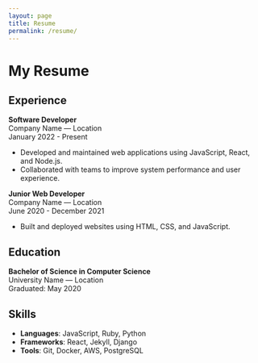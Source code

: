```yaml
---
layout: page
title: Resume
permalink: /resume/
---
```

# My Resume

## Experience

**Software Developer**  
Company Name — Location  
January 2022 - Present  
- Developed and maintained web applications using JavaScript, React, and Node.js.
- Collaborated with teams to improve system performance and user experience.

**Junior Web Developer**  
Company Name — Location  
June 2020 - December 2021  
- Built and deployed websites using HTML, CSS, and JavaScript.

## Education

**Bachelor of Science in Computer Science**  
University Name — Location  
Graduated: May 2020

## Skills

- **Languages**: JavaScript, Ruby, Python
- **Frameworks**: React, Jekyll, Django
- **Tools**: Git, Docker, AWS, PostgreSQL

